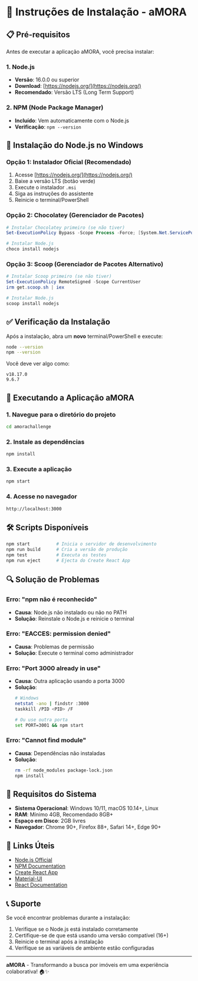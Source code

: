 # 🚀 Instruções de Instalação - aMORA

## 📋 Pré-requisitos

Antes de executar a aplicação aMORA, você precisa instalar:

### 1. Node.js
- **Versão**: 16.0.0 ou superior
- **Download**: [https://nodejs.org/](https://nodejs.org/)
- **Recomendado**: Versão LTS (Long Term Support)

### 2. NPM (Node Package Manager)
- **Incluído**: Vem automaticamente com o Node.js
- **Verificação**: `npm --version`

## 🔧 Instalação do Node.js no Windows

### Opção 1: Instalador Oficial (Recomendado)
1. Acesse [https://nodejs.org/](https://nodejs.org/)
2. Baixe a versão LTS (botão verde)
3. Execute o instalador `.msi`
4. Siga as instruções do assistente
5. Reinicie o terminal/PowerShell

### Opção 2: Chocolatey (Gerenciador de Pacotes)
```powershell
# Instalar Chocolatey primeiro (se não tiver)
Set-ExecutionPolicy Bypass -Scope Process -Force; [System.Net.ServicePointManager]::SecurityProtocol = [System.Net.ServicePointManager]::SecurityProtocol -bor 3072; iex ((New-Object System.Net.WebClient).DownloadString('https://community.chocolatey.org/install.ps1'))

# Instalar Node.js
choco install nodejs
```

### Opção 3: Scoop (Gerenciador de Pacotes Alternativo)
```powershell
# Instalar Scoop primeiro (se não tiver)
Set-ExecutionPolicy RemoteSigned -Scope CurrentUser
irm get.scoop.sh | iex

# Instalar Node.js
scoop install nodejs
```

## ✅ Verificação da Instalação

Após a instalação, abra um **novo** terminal/PowerShell e execute:

```bash
node --version
npm --version
```

Você deve ver algo como:
```
v18.17.0
9.6.7
```

## 🚀 Executando a Aplicação aMORA

### 1. Navegue para o diretório do projeto
```bash
cd amorachallenge
```

### 2. Instale as dependências
```bash
npm install
```

### 3. Execute a aplicação
```bash
npm start
```

### 4. Acesse no navegador
```
http://localhost:3000
```

## 🛠️ Scripts Disponíveis

```bash
npm start          # Inicia o servidor de desenvolvimento
npm run build      # Cria a versão de produção
npm test           # Executa os testes
npm run eject      # Ejecta do Create React App
```

## 🔍 Solução de Problemas

### Erro: "npm não é reconhecido"
- **Causa**: Node.js não instalado ou não no PATH
- **Solução**: Reinstale o Node.js e reinicie o terminal

### Erro: "EACCES: permission denied"
- **Causa**: Problemas de permissão
- **Solução**: Execute o terminal como administrador

### Erro: "Port 3000 already in use"
- **Causa**: Outra aplicação usando a porta 3000
- **Solução**: 
  ```bash
  # Windows
  netstat -ano | findstr :3000
  taskkill /PID <PID> /F
  
  # Ou use outra porta
  set PORT=3001 && npm start
  ```

### Erro: "Cannot find module"
- **Causa**: Dependências não instaladas
- **Solução**: 
  ```bash
  rm -rf node_modules package-lock.json
  npm install
  ```

## 📱 Requisitos do Sistema

- **Sistema Operacional**: Windows 10/11, macOS 10.14+, Linux
- **RAM**: Mínimo 4GB, Recomendado 8GB+
- **Espaço em Disco**: 2GB livres
- **Navegador**: Chrome 90+, Firefox 88+, Safari 14+, Edge 90+

## 🔗 Links Úteis

- [Node.js Official](https://nodejs.org/)
- [NPM Documentation](https://docs.npmjs.com/)
- [Create React App](https://create-react-app.dev/)
- [Material-UI](https://mui.com/)
- [React Documentation](https://reactjs.org/)

## 📞 Suporte

Se você encontrar problemas durante a instalação:

1. Verifique se o Node.js está instalado corretamente
2. Certifique-se de que está usando uma versão compatível (16+)
3. Reinicie o terminal após a instalação
4. Verifique se as variáveis de ambiente estão configuradas

---

**aMORA** - Transformando a busca por imóveis em uma experiência colaborativa! 🏠✨
